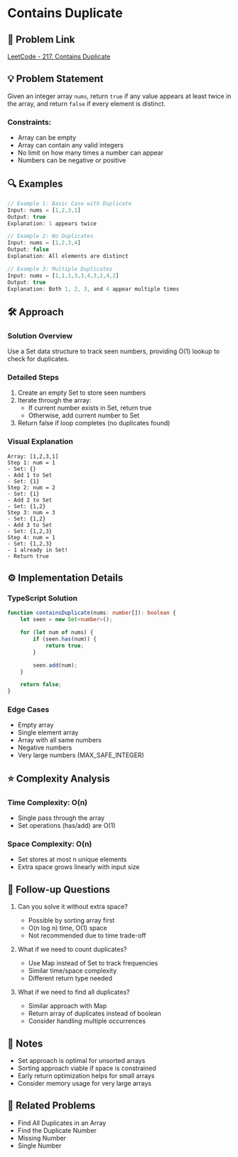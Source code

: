 # Contains Duplicate

## 📝 Problem Link

[LeetCode - 217. Contains Duplicate](https://leetcode.com/problems/contains-duplicate/)

## 💡 Problem Statement

Given an integer array `nums`, return `true` if any value appears at least twice in the array, and return `false` if every element is distinct.

### Constraints:

- Array can be empty
- Array can contain any valid integers
- No limit on how many times a number can appear
- Numbers can be negative or positive

## 🔍 Examples

```typescript
// Example 1: Basic Case with Duplicate
Input: nums = [1,2,3,1]
Output: true
Explanation: 1 appears twice

// Example 2: No Duplicates
Input: nums = [1,2,3,4]
Output: false
Explanation: All elements are distinct

// Example 3: Multiple Duplicates
Input: nums = [1,1,1,3,3,4,3,2,4,2]
Output: true
Explanation: Both 1, 2, 3, and 4 appear multiple times
```

## 🛠️ Approach

### Solution Overview

Use a Set data structure to track seen numbers, providing O(1) lookup to check for duplicates.

### Detailed Steps

1. Create an empty Set to store seen numbers
2. Iterate through the array:
   - If current number exists in Set, return true
   - Otherwise, add current number to Set
3. Return false if loop completes (no duplicates found)

### Visual Explanation

```
Array: [1,2,3,1]
Step 1: num = 1
- Set: {}
- Add 1 to Set
- Set: {1}
Step 2: num = 2
- Set: {1}
- Add 2 to Set
- Set: {1,2}
Step 3: num = 3
- Set: {1,2}
- Add 3 to Set
- Set: {1,2,3}
Step 4: num = 1
- Set: {1,2,3}
- 1 already in Set!
- Return true
```

## ⚙️ Implementation Details

### TypeScript Solution

```typescript
function containsDuplicate(nums: number[]): boolean {
	let seen = new Set<number>();

	for (let num of nums) {
		if (seen.has(num)) {
			return true;
		}

		seen.add(num);
	}

	return false;
}
```

### Edge Cases

- Empty array
- Single element array
- Array with all same numbers
- Negative numbers
- Very large numbers (MAX_SAFE_INTEGER)

## ⭐️ Complexity Analysis

### Time Complexity: O(n)

- Single pass through the array
- Set operations (has/add) are O(1)

### Space Complexity: O(n)

- Set stores at most n unique elements
- Extra space grows linearly with input size

## 🎯 Follow-up Questions

1. Can you solve it without extra space?

   - Possible by sorting array first
   - O(n log n) time, O(1) space
   - Not recommended due to time trade-off

2. What if we need to count duplicates?

   - Use Map instead of Set to track frequencies
   - Similar time/space complexity
   - Different return type needed

3. What if we need to find all duplicates?
   - Similar approach with Map
   - Return array of duplicates instead of boolean
   - Consider handling multiple occurrences

## 📝 Notes

- Set approach is optimal for unsorted arrays
- Sorting approach viable if space is constrained
- Early return optimization helps for small arrays
- Consider memory usage for very large arrays

## 🔗 Related Problems

- Find All Duplicates in an Array
- Find the Duplicate Number
- Missing Number
- Single Number
